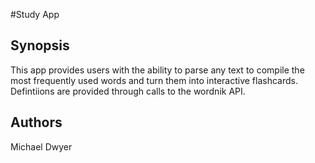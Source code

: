 #Study App

## Synopsis

This app provides users with the ability to parse any text to compile the most frequently used words and turn them into interactive flashcards. Defintiions are provided through calls to the wordnik API.

## Authors
Michael Dwyer



